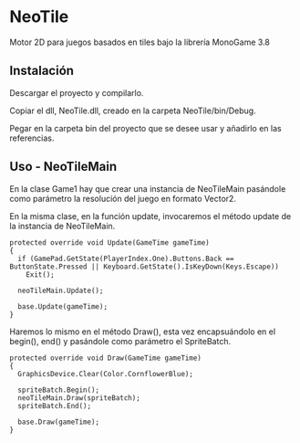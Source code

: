 # NeoTile
Motor 2D para juegos basados en tiles bajo la librería MonoGame 3.8

## Instalación

Descargar el proyecto y compilarlo.

Copiar el dll, NeoTile.dll, creado en la carpeta NeoTile/bin/Debug.

Pegar en la carpeta bin del proyecto que se desee usar y añadirlo en las referencias.


## Uso - NeoTileMain

En la clase Game1 hay que crear una instancia de NeoTileMain pasándole como parámetro la resolución del juego en formato Vector2.

En la misma clase, en la función update, invocaremos el método update de la instancia de NeoTileMain. 

```
protected override void Update(GameTime gameTime)
{
  if (GamePad.GetState(PlayerIndex.One).Buttons.Back == ButtonState.Pressed || Keyboard.GetState().IsKeyDown(Keys.Escape))
    Exit();

  neoTileMain.Update();

  base.Update(gameTime);
}
```

Haremos lo mismo en el método Draw(), esta vez encapsuándolo en el begin(), end() y pasándole como parámetro el SpriteBatch.

```
protected override void Draw(GameTime gameTime)
{
  GraphicsDevice.Clear(Color.CornflowerBlue);

  spriteBatch.Begin();
  neoTileMain.Draw(spriteBatch);
  spriteBatch.End();

  base.Draw(gameTime);
}
